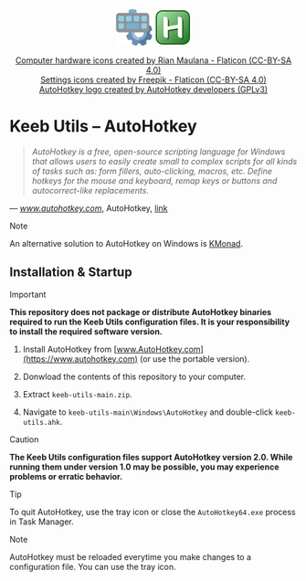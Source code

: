 <div align="center">

![Project avatar](/Assets/Images/Meta/avatar-64.png) ![AutoHotkey logo](/Assets/Images/Meta/autohotkey-logo-64.png)

<a href="https://www.flaticon.com/free-icons/computer-hardware" title="computer hardware icons">Computer hardware icons created by Rian Maulana - Flaticon (CC-BY-SA 4.0)</a>  
<a href="https://www.flaticon.com/free-icons/settings" title="settings icons">Settings icons created by Freepik - Flaticon (CC-BY-SA 4.0)</a>  
<a href="https://github.com/AutoHotkey/AutoHotkey/blob/v1.1/source/resources/icon_main.ico" title="autohotkey logo">AutoHotkey logo created by AutoHotkey developers (GPLv3)</a>
</div>

# Keeb Utils – AutoHotkey

> *AutoHotkey is a free, open-source scripting language for Windows that allows users to easily create small to complex scripts for all kinds of tasks such as: form fillers, auto-clicking, macros, etc. Define hotkeys for the mouse and keyboard, remap keys or buttons and autocorrect-like replacements.*

— *www.autohotkey.com*, AutoHotkey, [link](https://www.autohotkey.com/)

> [!NOTE]
> An alternative solution to AutoHotkey on Windows is [KMonad](/Linux/KMonad/README.md#windows).

## Installation & Startup

> [!IMPORTANT]
> **This repository does not package or distribute AutoHotkey binaries required to run the Keeb Utils configuration files. It is your responsibility to install the required software version.**

1. Install AutoHotkey from [www.AutoHotkey.com](https://www.autohotkey.com) (or use the portable version).

2. Donwload the contents of this repository to your computer.

3. Extract `keeb-utils-main.zip`.

4. Navigate to `keeb-utils-main\Windows\AutoHotkey` and double-click `keeb-utils.ahk`.

> [!CAUTION]
> **The Keeb Utils configuration files support AutoHotkey version 2.0. While running them under version 1.0 may be possible, you may experience problems or erratic behavior.**

> [!TIP]
> To quit AutoHotkey, use the tray icon or close the `AutoHotkey64.exe` process in Task Manager.

> [!NOTE]
> AutoHotkey must be reloaded everytime you make changes to a configuration file. You can use the tray icon.
